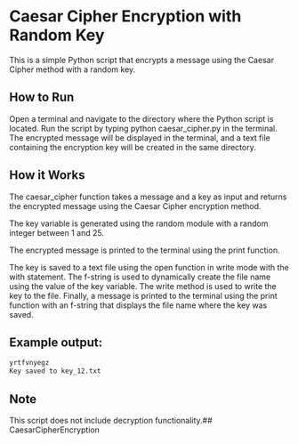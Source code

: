 # Caesar Cipher Encryption with Random Key

This is a simple Python script that encrypts a message using the Caesar Cipher method with a random key.


## How to Run


Open a terminal and navigate to the directory where the Python script is located.
Run the script by typing python caesar_cipher.py in the terminal.
The encrypted message will be displayed in the terminal, and a text file containing the encryption key will be created in the same directory.
## How it Works

The caesar_cipher function takes a message and a key as input and returns the encrypted message using the Caesar Cipher encryption method.

The key variable is generated using the random module with a random integer between 1 and 25.

The encrypted message is printed to the terminal using the print function.

The key is saved to a text file using the open function in write mode with the with statement. The f-string is used to dynamically create the file name using the value of the key variable. The write method is used to write the key to the file. Finally, a message is printed to the terminal using the print function with an f-string that displays the file name where the key was saved.
## Example output:

```bash
yrtfvnyegz
Key saved to key_12.txt
```


## Note

This script does not include decryption functionality.## CaesarCipherEncryption
